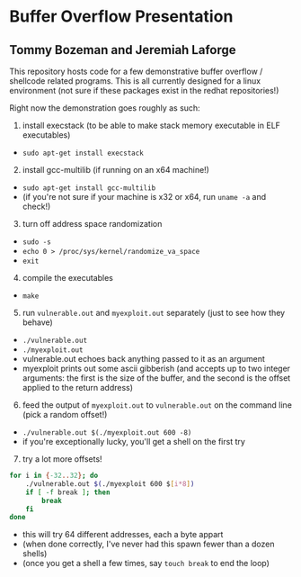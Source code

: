 # Buffer Overflow Presentation
## Tommy Bozeman and Jeremiah Laforge
This repository hosts code for a few demonstrative buffer overflow / shellcode
related programs. This is all currently designed for a linux environment (not
sure if these packages exist in the redhat repositories!)

Right now the demonstration goes roughly as such:


1. install execstack (to be able to make stack memory executable in ELF
   executables)
  - `sudo apt-get install execstack`
2. install gcc-multilib (if running on an x64 machine!)
  - `sudo apt-get install gcc-multilib`
  - (if you're not sure if your machine is x32 or x64,
    run `uname -a` and check!)
3. turn off address space randomization
  - `sudo -s`
  - `echo 0 > /proc/sys/kernel/randomize_va_space`
  - `exit`
4. compile the executables
  - `make`
5. run `vulnerable.out` and `myexploit.out` separately (just to see how they
   behave)
  - `./vulnerable.out`
  - `./myexploit.out`
  - vulnerable.out echoes back anything passed to it as an argument
  - myexploit prints out some ascii gibberish (and accepts up to two integer
    arguments: the first is the size of the buffer, and the second is the
    offset applied to the return address)
6. feed the output of `myexploit.out` to `vulnerable.out` on the command line
   (pick a random offset!)
  - `./vulnerable.out $(./myexploit.out 600 -8)`
  - if you're exceptionally lucky, you'll get a shell on the first try
7. try a lot more offsets!

```sh
for i in {-32..32}; do
    ./vulnerable.out $(./myexploit 600 $[i*8])
    if [ -f break ]; then
        break
    fi
done
```
  - this will try 64 different addresses, each a byte appart
  - (when done correctly, I've never had this spawn fewer than a dozen shells)
  - (once you get a shell a few times, say `touch break` to end the loop)
